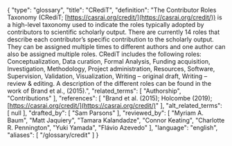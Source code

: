 {
    "type": "glossary",
    "title": "CRediT",
    "definition": "The Contributor Roles Taxonomy (CRediT; [https://casrai.org/credit/](https://casrai.org/credit/)) is a high-level taxonomy used to indicate the roles typically adopted by contributors to scientific scholarly output. There are currently 14 roles that describe each contributor’s specific contribution to the scholarly output. They can be assigned multiple times to different authors and one author can also be assigned multiple roles. CRediT includes the following roles: Conceptualization, Data curation, Formal Analysis, Funding acquisition, Investigation, Methodology, Project administration, Resources, Software, Supervision, Validation, Visualization, Writing – original draft, Writing – review & editing. A description of the different roles can be found in the work of Brand et al., (2015).",
    "related_terms": [
        "Authorship",
        "Contributions"
    ],
    "references": [
        "Brand et al. (2015); Holcombe (2019); [https://casrai.org/credit/](https://casrai.org/credit/)"
    ],
    "alt_related_terms": [
        null
    ],
    "drafted_by": [
        "Sam Parsons"
    ],
    "reviewed_by": [
        "Myriam A. Baum",
        "Matt Jaquiery",
        "Tamara Kalandadze",
        "Connor Keating",
        "Charlotte R. Pennington",
        "Yuki Yamada",
        "Flávio Azevedo"
    ],
    "language": "english",
    "aliases": [
        "/glossary/credit"
    ]
}